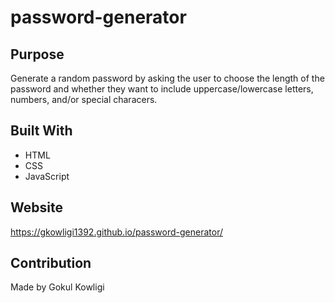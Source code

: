 # password-generator

## Purpose
Generate a random password by asking the user to choose the length of the password
and whether they want to include uppercase/lowercase letters, numbers, and/or special characers.

## Built With
* HTML
* CSS
* JavaScript

## Website
https://gkowligi1392.github.io/password-generator/

## Contribution
Made by Gokul Kowligi
